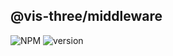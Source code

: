 ## @vis-three/middleware

<p>
   <img alt="NPM" src="https://img.shields.io/npm/l/@vis-three/middleware?color=blue">
   <img alt="version" src="https://img.shields.io/npm/v/@vis-three/middleware">
</p>
